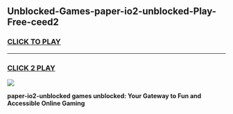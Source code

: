 
## Unblocked-Games-paper-io2-unblocked-Play-Free-ceed2
<h3>
<a href="https://premium76.site?title=paper-io2-unblocked&ref=12A">CLICK TO PLAY</a></h3>
<hr>

<h3>
<a href="https://premium76.site?title=paper-io2-unblocked&ref=12A">CLICK 2 PLAY</a>
  
</h3>

<a href="https://premium76.site?title=paper-io2-unblocked&ref=12A"><img src="https://clearcache.store/games.png"></a>


**paper-io2-unblocked games unblocked: Your Gateway to Fun and Accessible Online Gaming**
